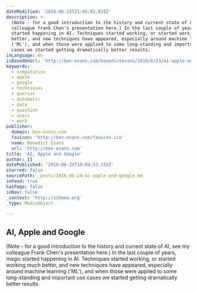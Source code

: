 ```yaml
---
dateModified: '2016-06-23T21:45:02.015Z'
description: >-
  (Note - for a good introduction to the history and current state of AI, see my
  colleague Frank Chen's presentation here.) In the last couple of years, magic
  started happening in AI. Techniques started working, or started working much
  better, and new techniques have appeared, especially around machine learning
  ('ML'), and when those were applied to some long-standing and important use
  cases we started getting dramatically better results.
inLanguage: en
isBasedOnUrl: 'http://ben-evans.com/benedictevans/2016/6/23/ai-apple-and-google'
keywords:
  - computation
  - apple
  - google
  - techniques
  - queries
  - automatic
  - data
  - question
  - users
  - work
publisher:
  domain: ben-evans.com
  favicon: 'http://ben-evans.com/favicon.ico'
  name: Benedict Evans
  url: 'http://ben-evans.com'
title: 'AI, Apple and Google'
author: []
datePublished: '2016-06-24T10:04:33.333Z'
starred: false
sourcePath: _posts/2016-06-24-ai-apple-and-google.md
inFeed: true
hasPage: false
inNav: false
_context: 'http://schema.org'
_type: MediaObject

---
```

<article style=""><h1>AI, Apple and Google</h1><p>(Note - for a good introduction to the history and current state of AI, see my colleague Frank Chen's presentation here.) In the last couple of years, magic started happening in AI. Techniques started working, or started working much better, and new techniques have appeared, especially around machine learning ('ML'), and when those were applied to some long-standing and important use cases we started getting dramatically better results.</p></article>